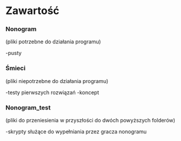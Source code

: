 # Zawartość

### Nonogram
(pliki potrzebne do działania programu)

-pusty

### Śmieci
(pliki niepotrzebne do działania programu)

-testy pierwszych rozwiązań
-koncept

### Nonogram_test
(pliki do przeniesienia w przyszłości do dwóch powyższych folderów)

-skrypty służące do wypełniania przez gracza nonogramu
